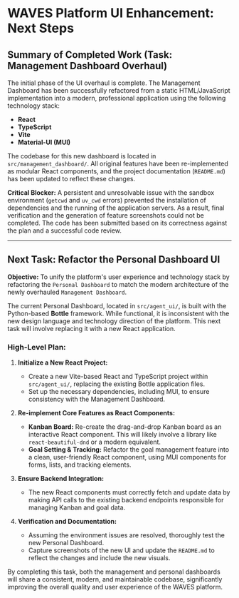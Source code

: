 # WAVES Platform UI Enhancement: Next Steps

## Summary of Completed Work (Task: Management Dashboard Overhaul)

The initial phase of the UI overhaul is complete. The Management Dashboard has been successfully refactored from a static HTML/JavaScript implementation into a modern, professional application using the following technology stack:
-   **React**
-   **TypeScript**
-   **Vite**
-   **Material-UI (MUI)**

The codebase for this new dashboard is located in `src/management_dashboard/`. All original features have been re-implemented as modular React components, and the project documentation (`README.md`) has been updated to reflect these changes.

**Critical Blocker:** A persistent and unresolvable issue with the sandbox environment (`getcwd` and `uv_cwd` errors) prevented the installation of dependencies and the running of the application servers. As a result, final verification and the generation of feature screenshots could not be completed. The code has been submitted based on its correctness against the plan and a successful code review.

---

## Next Task: Refactor the Personal Dashboard UI

**Objective:** To unify the platform's user experience and technology stack by refactoring the `Personal Dashboard` to match the modern architecture of the newly overhauled `Management Dashboard`.

The current Personal Dashboard, located in `src/agent_ui/`, is built with the Python-based **Bottle** framework. While functional, it is inconsistent with the new design language and technology direction of the platform. This next task will involve replacing it with a new React application.

### High-Level Plan:

1.  **Initialize a New React Project:**
    -   Create a new Vite-based React and TypeScript project within `src/agent_ui/`, replacing the existing Bottle application files.
    -   Set up the necessary dependencies, including MUI, to ensure consistency with the Management Dashboard.

2.  **Re-implement Core Features as React Components:**
    -   **Kanban Board:** Re-create the drag-and-drop Kanban board as an interactive React component. This will likely involve a library like `react-beautiful-dnd` or a modern equivalent.
    -   **Goal Setting & Tracking:** Refactor the goal management feature into a clean, user-friendly React component, using MUI components for forms, lists, and tracking elements.

3.  **Ensure Backend Integration:**
    -   The new React components must correctly fetch and update data by making API calls to the existing backend endpoints responsible for managing Kanban and goal data.

4.  **Verification and Documentation:**
    -   Assuming the environment issues are resolved, thoroughly test the new Personal Dashboard.
    -   Capture screenshots of the new UI and update the `README.md` to reflect the changes and include the new visuals.

By completing this task, both the management and personal dashboards will share a consistent, modern, and maintainable codebase, significantly improving the overall quality and user experience of the WAVES platform.